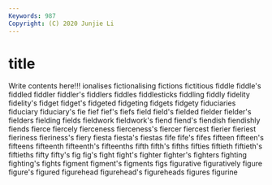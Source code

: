```yaml
---
Keywords: 987
Copyright: (C) 2020 Junjie Li
---
```


# title

Write contents here!!!
ionalises 
fictionalising 
fictions 
fictitious 
fiddle 
fiddle's 
fiddled 
fiddler 
fiddler's
fiddlers 
fiddles 
fiddlesticks 
fiddling 
fiddly 
fidelity 
fidelity's 
fidget 
fidget's 
fidgeted
fidgeting 
fidgets 
fidgety 
fiduciaries 
fiduciary 
fiduciary's 
fie 
fief 
fief's 
fiefs
field 
field's 
fielded 
fielder 
fielder's 
fielders 
fielding 
fields 
fieldwork 
fieldwork's
fiend 
fiend's 
fiendish 
fiendishly 
fiends 
fierce 
fiercely 
fierceness 
fierceness's 
fiercer
fiercest 
fierier 
fieriest 
fieriness 
fieriness's 
fiery 
fiesta 
fiesta's 
fiestas 
fife
fife's 
fifes 
fifteen 
fifteen's 
fifteens 
fifteenth 
fifteenth's 
fifteenths 
fifth 
fifth's
fifths 
fifties 
fiftieth 
fiftieth's 
fiftieths 
fifty 
fifty's 
fig 
fig's 
fight
fight's 
fighter 
fighter's 
fighters 
fighting 
fighting's 
fights 
figment 
figment's 
figments
figs 
figurative 
figuratively 
figure 
figure's 
figured 
figurehead 
figurehead's 
figureheads 
figures
figurine 
